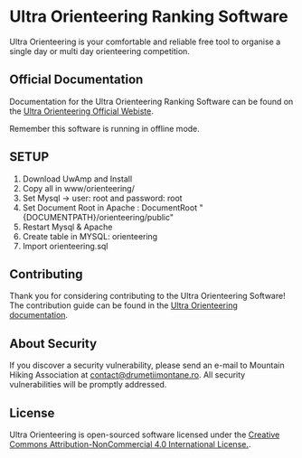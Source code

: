 # Ultra Orienteering Ranking Software

Ultra Orienteering is your comfortable and reliable free tool to organise a single day or multi day orienteering competition. 

## Official Documentation

Documentation for the Ultra Orienteering Ranking Software can be found on the [Ultra Orienteering Official Webiste](http://www.ultra-orienteering.drumetiimontane.ro).

Remember this software is running in offline mode.

## SETUP

1. Download UwAmp and Install
2. Copy all in www/orienteering/
3. Set Mysql -> user: root and password: root
4. Set Document Root in Apache : DocumentRoot "{DOCUMENTPATH}/orienteering/public"
5. Restart Mysql & Apache
6. Create table in MYSQL: orienteering
7. Import orienteering.sql


## Contributing

Thank you for considering contributing to the Ultra Orienteering Software! The contribution guide can be found in the [Ultra Orienteering documentation](http://www.ultra-orienteering.drumetiimontane.ro/documentatie).

## About Security

If you discover a security vulnerability, please send an e-mail to Mountain Hiking Association at contact@drumetiimontane.ro. All security vulnerabilities will be promptly addressed.

## License

Ultra Orienteering is open-sourced software licensed under the [ Creative Commons Attribution-NonCommercial 4.0 International License.](https://creativecommons.org/licenses/by-nc/4.0/).